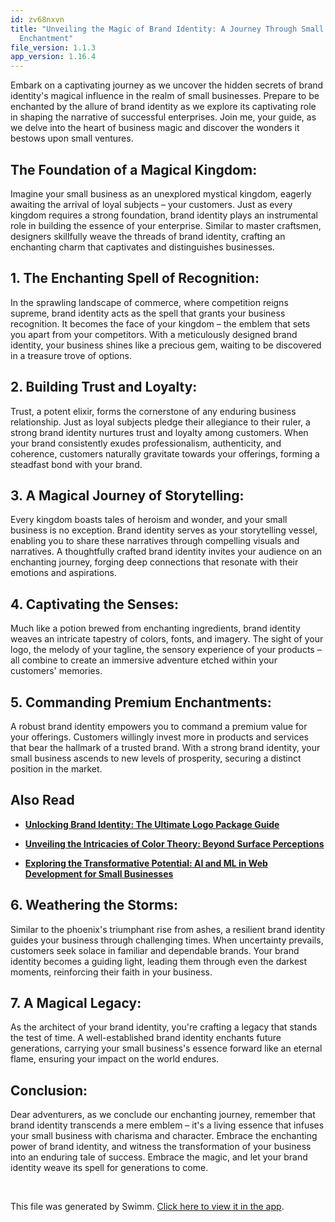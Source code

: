 ```yaml
---
id: zv68nxvn
title: "Unveiling the Magic of Brand Identity: A Journey Through Small Business
  Enchantment"
file_version: 1.1.3
app_version: 1.16.4
---
```


Embark on a captivating journey as we uncover the hidden secrets of brand identity's magical influence in the realm of small businesses. Prepare to be enchanted by the allure of brand identity as we explore its captivating role in shaping the narrative of successful enterprises. Join me, your guide, as we delve into the heart of business magic and discover the wonders it bestows upon small ventures.

## The Foundation of a Magical Kingdom:

Imagine your small business as an unexplored mystical kingdom, eagerly awaiting the arrival of loyal subjects – your customers. Just as every kingdom requires a strong foundation, brand identity plays an instrumental role in building the essence of your enterprise. Similar to master craftsmen, designers skillfully weave the threads of brand identity, crafting an enchanting charm that captivates and distinguishes businesses.

## 1\. The Enchanting Spell of Recognition:

In the sprawling landscape of commerce, where competition reigns supreme, brand identity acts as the spell that grants your business recognition. It becomes the face of your kingdom – the emblem that sets you apart from your competitors. With a meticulously designed brand identity, your business shines like a precious gem, waiting to be discovered in a treasure trove of options.

## 2\. Building Trust and Loyalty:

Trust, a potent elixir, forms the cornerstone of any enduring business relationship. Just as loyal subjects pledge their allegiance to their ruler, a strong brand identity nurtures trust and loyalty among customers. When your brand consistently exudes professionalism, authenticity, and coherence, customers naturally gravitate towards your offerings, forming a steadfast bond with your brand.

## 3\. A Magical Journey of Storytelling:

Every kingdom boasts tales of heroism and wonder, and your small business is no exception. Brand identity serves as your storytelling vessel, enabling you to share these narratives through compelling visuals and narratives. A thoughtfully crafted brand identity invites your audience on an enchanting journey, forging deep connections that resonate with their emotions and aspirations.

## 4\. Captivating the Senses:

Much like a potion brewed from enchanting ingredients, brand identity weaves an intricate tapestry of colors, fonts, and imagery. The sight of your logo, the melody of your tagline, the sensory experience of your products – all combine to create an immersive adventure etched within your customers' memories.

## 5\. Commanding Premium Enchantments:

A robust brand identity empowers you to command a premium value for your offerings. Customers willingly invest more in products and services that bear the hallmark of a trusted brand. With a strong brand identity, your small business ascends to new levels of prosperity, securing a distinct position in the market.

## Also Read

*   [**Unlocking Brand Identity: The Ultimate Logo Package Guide**](https://peacockindia.in/blog/logo-package)

*   [**Unveiling the Intricacies of Color Theory: Beyond Surface Perceptions**](https://peacockindia.in/blog/unveiling-the-intricacies-of-color-theory-beyond-surface-perceptions)

*   [**Exploring the Transformative Potential: AI and ML in Web Development for Small Businesses**](https://peacockindia.in/blog/exploring-the-transformative-potential-ai-and-ml-in-web-development-for-small-businesses)

## 6\. Weathering the Storms:

Similar to the phoenix's triumphant rise from ashes, a resilient brand identity guides your business through challenging times. When uncertainty prevails, customers seek solace in familiar and dependable brands. Your brand identity becomes a guiding light, leading them through even the darkest moments, reinforcing their faith in your business.

## 7\. A Magical Legacy:

As the architect of your brand identity, you're crafting a legacy that stands the test of time. A well-established brand identity enchants future generations, carrying your small business's essence forward like an eternal flame, ensuring your impact on the world endures.

## Conclusion:

Dear adventurers, as we conclude our enchanting journey, remember that brand identity transcends a mere emblem – it's a living essence that infuses your small business with charisma and character. Embrace the enchanting power of brand identity, and witness the transformation of your business into an enduring tale of success. Embrace the magic, and let your brand identity weave its spell for generations to come.

<br/>

This file was generated by Swimm. [Click here to view it in the app](https://app.swimm.io/repos/Z2l0aHViJTNBJTNBcGVhY29jay1ibG9ncyUzQSUzQVBlYWNvY2stSW5kaWE=/docs/zv68nxvn).
